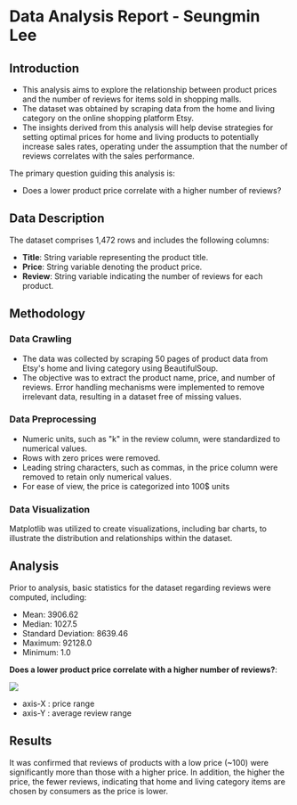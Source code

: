 # **Data Analysis Report - Seungmin Lee**

## Introduction

- This analysis aims to explore the relationship between product prices and the number of reviews for items sold in shopping malls.
- The dataset was obtained by scraping data from the home and living category on the online shopping platform Etsy.
- The insights derived from this analysis will help devise strategies for setting optimal prices for home and living products to potentially increase sales rates, operating under the assumption that the number of reviews correlates with the sales performance.

The primary question guiding this analysis is:

- Does a lower product price correlate with a higher number of reviews?

## Data Description

The dataset comprises 1,472 rows and includes the following columns:

- **Title**: String variable representing the product title.
- **Price**: String variable denoting the product price.
- **Review**: String variable indicating the number of reviews for each product.

## Methodology

### Data Crawling

- The data was collected by scraping 50 pages of product data from Etsy's home and living category using BeautifulSoup.
- The objective was to extract the product name, price, and number of reviews. Error handling mechanisms were implemented to remove irrelevant data, resulting in a dataset free of missing values.

### Data Preprocessing

- Numeric units, such as "k" in the review column, were standardized to numerical values.
- Rows with zero prices were removed.
- Leading string characters, such as commas, in the price column were removed to retain only numerical values.
- For ease of view, the price is categorized into 100$ units

### Data Visualization

Matplotlib was utilized to create visualizations, including bar charts, to illustrate the distribution and relationships within the dataset.

## Analysis

Prior to analysis, basic statistics for the dataset regarding reviews were computed, including:

- Mean: 3906.62
- Median: 1027.5
- Standard Deviation: 8639.46
- Maximum: 92128.0
- Minimum: 1.0

**Does a lower product price correlate with a higher number of reviews?**:

![](https://github.com/1109min/Irvine_Tech_Hub/assets/112641576/0f5e830a-d69a-424f-bac3-6987409c90c8)

- axis-X : price range
- axis-Y : average review range

## Results

It was confirmed that reviews of products with a low price (~100) were significantly more than those with a higher price.
In addition, the higher the price, the fewer reviews, indicating that home and living category items are chosen by consumers as the price is lower.
